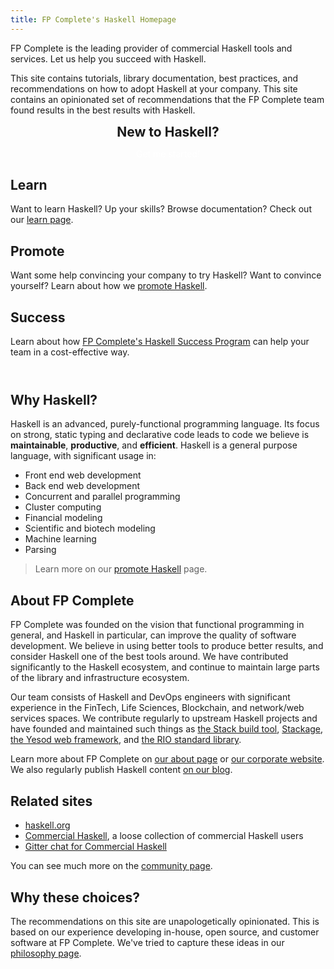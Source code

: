 ```yaml
---
title: FP Complete's Haskell Homepage
---
```


<div class="row">

<div class="col-md-8">

<p class="lead">FP Complete is the leading provider of commercial Haskell tools and
services. Let us help you succeed with Haskell.</p>

This site contains tutorials, library documentation, best practices,
and recommendations on how to adopt Haskell at your company. This site
contains an opinionated set of recommendations that the FP Complete
team found results in the best results with Haskell.

</div>

<div class="col-md-4" style="text-align: center">

<span style="font-size:150%;font-weight:bold">New to Haskell?</span>

<a class="btn btn-primary" style="color:white">Get me started!</a>

</div>

</div>

<div class="row" style="margin-bottom: 4em">

<div class="col-lg-4">

<div class="standout">

## Learn

Want to learn Haskell? Up your skills? Browse documentation? Check out
our [learn page](/learn).

</div>

</div>

<div class="col-lg-4">

<div class="standout">

## Promote

Want some help convincing your company to try Haskell? Want to
convince yourself? Learn about how we [promote Haskell](/promote).

</div>

</div>

<div class="col-lg-4">

<div class="standout">

## Success

Learn about how [FP Complete's Haskell Success Program](/success) can
help your team in a cost-effective way.

</div>

</div>

</div>

## Why Haskell?

Haskell is an advanced, purely-functional programming language. Its
focus on strong, static typing and declarative code leads to code we
believe is **maintainable**, **productive**, and
**efficient**. Haskell is a general purpose language,
with significant usage in:

* Front end web development
* Back end web development
* Concurrent and parallel programming
* Cluster computing
* Financial modeling
* Scientific and biotech modeling
* Machine learning
* Parsing

> Learn more on our [promote Haskell](/promote) page.

## About FP Complete

FP Complete was founded on the vision that functional programming in
general, and Haskell in particular, can improve the quality of
software development. We believe in using better tools to produce
better results, and consider Haskell one of the best tools around. We
have contributed significantly to the Haskell ecosystem, and continue
to maintain large parts of the library and infrastructure ecosystem.

Our team consists of Haskell and DevOps engineers with significant
experience in the FinTech, Life Sciences, Blockchain, and network/web
services spaces. We contribute regularly to upstream Haskell projects
and have founded and maintained such things as [the Stack build
tool](https://haskellstack.com), [Stackage](https://www.stackage.org),
[the Yesod web framework](https://www.yesodweb.com), and [the RIO
standard library](https://github.com/commercialhaskell/rio).

Learn more about FP Complete on [our about page](/about) or [our
corporate website](https://www.fpcomplete.com). We also regularly
publish Haskell content [on our
blog](https://www.fpcomplete.com/blog).

## Related sites

* [haskell.org](https://haskell.org)
* [Commercial Haskell](https://commercialhaskell.com), a loose collection of commercial Haskell users
* [Gitter chat for Commercial Haskell](https://gitter.im/commercialhaskell/commercialhaskell)

You can see much more on the [community page](/community).

## Why these choices?

The recommendations on this site are unapologetically
opinionated. This is based on our experience developing in-house, open
source, and customer software at FP Complete. We've tried to capture
these ideas in our [philosophy page](/philosophy).
